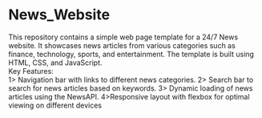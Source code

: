 # News_Website
This repository contains a simple web page template for a 24/7 News website. 
It showcases news articles from various categories such as finance, technology, sports, and entertainment. 
The template is built using HTML, CSS, and JavaScript.  
Key Features:  
1> Navigation bar with links to different news categories. 
2> Search bar to search for news articles based on keywords. 
3> Dynamic loading of news articles using the NewsAPI. 
4>Responsive layout with flexbox for optimal viewing on different devices
